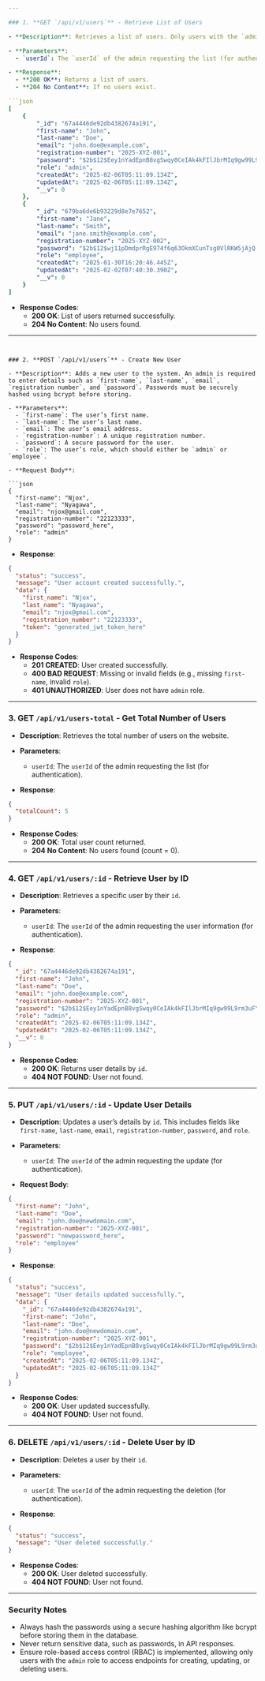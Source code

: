 ```yaml
---

### 1. **GET `/api/v1/users`** - Retrieve List of Users

- **Description**: Retrieves a list of users. Only users with the `admin` role can access this endpoint.

- **Parameters**:
  - `userId`: The `userId` of the admin requesting the list (for authentication purposes).

- **Response**:
  - **200 OK**: Returns a list of users.
  - **204 No Content**: If no users exist.

```json
[
    {
        "_id": "67a4446de92db4382674a191",
        "first-name": "John",
        "last-name": "Doe",
        "email": "john.doe@example.com",
        "registration-number": "2025-XYZ-001",
        "password": "$2b$12$Eey1nYadEpnB8vgSwqy0CeIAk4kFIlJbrMIq9gw99L9rm3uFYsYpa",
        "role": "admin",
        "createdAt": "2025-02-06T05:11:09.134Z",
        "updatedAt": "2025-02-06T05:11:09.134Z",
        "__v": 0
    },
    {
        "_id": "679ba6de6b93229d8e7e7652",
        "first-name": "Jane",
        "last-name": "Smith",
        "email": "jane.smith@example.com",
        "registration-number": "2025-XYZ-002",
        "password": "$2b$12$wj11pDmdprRgE974f6q63OkmXCunTsg0VlRKW5jAjQ.NGtBN8csf.",
        "role": "employee",
        "createdAt": "2025-01-30T16:20:46.445Z",
        "updatedAt": "2025-02-02T07:40:30.390Z",
        "__v": 0
    }
]
```

- **Response Codes**:
  - **200 OK**: List of users returned successfully.
  - **204 No Content**: No users found.

---
```


### 2. **POST `/api/v1/users`** - Create New User

- **Description**: Adds a new user to the system. An admin is required to enter details such as `first-name`, `last-name`, `email`, `registration number`, and `password`. Passwords must be securely hashed using bcrypt before storing.

- **Parameters**:
  - `first-name`: The user’s first name.
  - `last-name`: The user’s last name.
  - `email`: The user’s email address.
  - `registration-number`: A unique registration number.
  - `password`: A secure password for the user.
  - `role`: The user’s role, which should either be `admin` or `employee`.

- **Request Body**:
  
```json
{
  "first-name": "Njox",
  "last-name": "Nyagawa",
  "email": "njox@gmail.com",
  "registration-number": "22123333",
  "password": "password_here",
  "role": "admin"
}
```

- **Response**:

```json
{
  "status": "success",
  "message": "User account created successfully.",
  "data": {
    "first_name": "Njox",
    "last_name": "Nyagawa",
    "email": "njox@gmail.com",
    "registration_number": "22123333",
    "token": "generated_jwt_token_here"
  }
}
```

- **Response Codes**:
  - **201 CREATED**: User created successfully.
  - **400 BAD REQUEST**: Missing or invalid fields (e.g., missing `first-name`, invalid `role`).
  - **401 UNAUTHORIZED**: User does not have `admin` role.

---

### 3. **GET `/api/v1/users-total`** - Get Total Number of Users

- **Description**: Retrieves the total number of users on the website.

- **Parameters**:
  - `userId`: The `userId` of the admin requesting the list (for authentication).

- **Response**:

```json
{
  "totalCount": 5
}
```

- **Response Codes**:
  - **200 OK**: Total user count returned.
  - **204 No Content**: No users found (count = 0).

---

### 4. **GET `/api/v1/users/:id`** - Retrieve User by ID

- **Description**: Retrieves a specific user by their `id`.

- **Parameters**:
  - `userId`: The `userId` of the admin requesting the user information (for authentication).

- **Response**:

```json
{
  "_id": "67a4446de92db4382674a191",
  "first-name": "John",
  "last-name": "Doe",
  "email": "john.doe@example.com",
  "registration-number": "2025-XYZ-001",
  "password": "$2b$12$Eey1nYadEpnB8vgSwqy0CeIAk4kFIlJbrMIq9gw99L9rm3uFYsYpa",
  "role": "admin",
  "createdAt": "2025-02-06T05:11:09.134Z",
  "updatedAt": "2025-02-06T05:11:09.134Z",
  "__v": 0
}
```

- **Response Codes**:
  - **200 OK**: Returns user details by `id`.
  - **404 NOT FOUND**: User not found.

---

### 5. **PUT `/api/v1/users/:id`** - Update User Details

- **Description**: Updates a user’s details by `id`. This includes fields like `first-name`, `last-name`, `email`, `registration-number`, `password`, and `role`.

- **Parameters**:
  - `userId`: The `userId` of the admin requesting the update (for authentication).

- **Request Body**:

```json
{
  "first-name": "John",
  "last-name": "Doe",
  "email": "john.doe@newdomain.com",
  "registration-number": "2025-XYZ-001",
  "password": "newpassword_here",
  "role": "employee"
}
```

- **Response**:

```json
{
  "status": "success",
  "message": "User details updated successfully.",
  "data": {
    "_id": "67a4446de92db4382674a191",
    "first-name": "John",
    "last-name": "Doe",
    "email": "john.doe@newdomain.com",
    "registration-number": "2025-XYZ-001",
    "password": "$2b$12$Eey1nYadEpnB8vgSwqy0CeIAk4kFIlJbrMIq9gw99L9rm3uFYsYpa",
    "role": "employee",
    "createdAt": "2025-02-06T05:11:09.134Z",
    "updatedAt": "2025-02-06T05:11:09.134Z"
  }
}
```

- **Response Codes**:
  - **200 OK**: User updated successfully.
  - **404 NOT FOUND**: User not found.

---

### 6. **DELETE `/api/v1/users/:id`** - Delete User by ID

- **Description**: Deletes a user by their `id`.

- **Parameters**:
  - `userId`: The `userId` of the admin requesting the deletion (for authentication).

- **Response**:

```json
{
  "status": "success",
  "message": "User deleted successfully."
}
```

- **Response Codes**:
  - **200 OK**: User deleted successfully.
  - **404 NOT FOUND**: User not found.

---

### Security Notes

- Always hash the passwords using a secure hashing algorithm like bcrypt before storing them in the database.
- Never return sensitive data, such as passwords, in API responses.
- Ensure role-based access control (RBAC) is implemented, allowing only users with the `admin` role to access endpoints for creating, updating, or deleting users.
